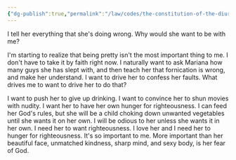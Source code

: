 ```yaml
---
{"dg-publish":true,"permalink":"/law/codes/the-constitution-of-the-diurnal-conduct-of-individual-persons/framework-discussions/nudity-in-movies/the-most-important-thing-to-me-her-hunger-for-righteousness/","tags":["checklistitem"],"created":"Jan 6, 2022, 7:50 PM","updated":""}
---
```



I tell her everything that she's doing wrong. Why would she want to be with me?

I'm starting to realize that being pretty isn't the most important thing to me. I don't have to take it by faith right now. I naturally want to ask Mariana how many guys she has slept with, and then teach her that fornication is wrong, and make her understand. I want to drive her to confess her faults. What drives me to want to drive her to do that?

I want to push her to give up drinking. I want to convince her to shun movies with nudity. I want her to have her own hunger for righteousness. I can feed her God's rules, but she will be a child choking down unwanted vegetables until she wants it on her own. I will be odious to her unless she wants it in her own. I need her to want righteousness. I love her and I need her to hunger for righteousness. It's so important to me. More important than her beautiful face, unmatched kindness, sharp mind, and sexy body, is her fear of God. 